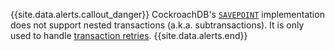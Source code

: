 {{site.data.alerts.callout_danger}}
CockroachDB's [`SAVEPOINT`](savepoint.html) implementation does not support nested transactions (a.k.a. subtransactions).  It is only used to handle [transaction retries](transactions.html#transaction-retries).
{{site.data.alerts.end}}
